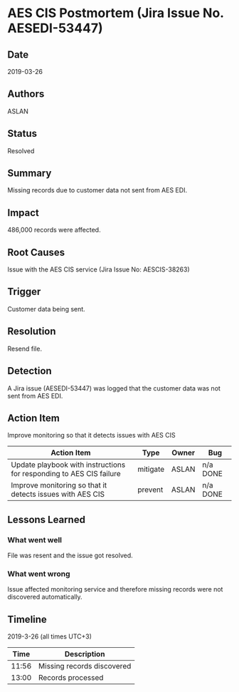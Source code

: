# AES CIS Postmortem (Jira Issue No. AESEDI-53447)
## Date
2019-03-26

## Authors
ASLAN
## Status
Resolved

## Summary
Missing records due to customer data not sent from AES EDI.

## Impact
486,000 records were affected.

## Root Causes
Issue with the AES CIS service (Jira Issue No: AESCIS-38263)

## Trigger
Customer data being sent.

## Resolution
Resend file.

## Detection
A Jira issue (AESEDI-53447) was logged that the customer data was not sent from AES EDI.

## Action Item

Improve monitoring so that it detects issues with AES CIS

| Action Item	| Type	| Owner	| Bug |
| --- | --- | --- | --- |
| Update playbook with instructions for responding to AES CIS failure | mitigate | ASLAN |	n/a DONE |
|Improve monitoring so that it detects issues with AES CIS | prevent | ASLAN |	n/a DONE |

## Lessons Learned

### What went well
File was resent and the issue got resolved.
### What went wrong
Issue affected monitoring service and therefore missing records were not discovered automatically.

## Timeline
2019-3-26 (all times UTC+3)

|Time	| Description|
| --- | --- |
|11:56|	Missing records discovered|
|13:00|	Records processed|

